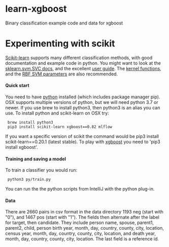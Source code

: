# learn-xgboost
Binary classification example code and data for xgboost

Experimenting with scikit
================

[Scikit-learn](http://scikit-learn.org/stable/) supports many different classification methods, with good documentation and example code in python.  You might want to look at the [sklearn.svm.SVC docs](https://scikit-learn.org/stable/modules/generated/sklearn.svm.SVC.html), and the excellent [user guide](https://scikit-learn.org/stable/modules/svm.html#svm-classification).  The [kernel functions](https://scikit-learn.org/stable/modules/svm.html#svm-kernels), and the [RBF SVM parameters](https://scikit-learn.org/stable/auto_examples/svm/plot_rbf_parameters.html#sphx-glr-auto-examples-svm-plot-rbf-parameters-py) are also recommended.

#### Quick start

You need to have [python](https://www.python.org/) installed (which includes package manager pip).  OSX supports multiple versions of python, but we will need python 3.7 or newer.  If you use brew to install python3, then python3 is an alias you can use.  To install python and scikit-learn on OSX try:

     brew install python3
     pip3 install scikit-learn xgboost==0.82 mlflow

If you want a specific version of scikit the command would be pip3 install scikit-learn==0.20.1 (latest stable).  To play with [xgboost](https://xgboost.readthedocs.io/en/latest/python/python_api.html#module-xgboost.sklearn) you need to 'pip3 install xgboost'.

#### Training and saving a model
To train a classifier you would run:

     python3 py/train.py

You can run the the python scripts from IntelliJ with the python plug-in.

#### Data

There are 2660 pairs in csv format in the data directory 1193 neg (start with "0"), and 1467 pos (start with "1").  The fields then alternate after the label for target, then candidate.  They include person name, spouse, parent1, parent2, child, person birth year, month, day, country, county, city, location, census year, month, day, country, county, city, location, and death year, month, day, country, county, city, location.  The last field is a reference id.
